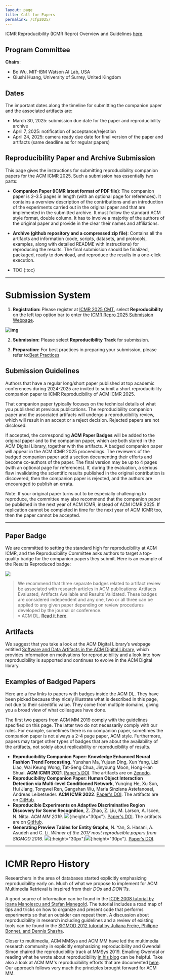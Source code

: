 ```yaml
---
layout: page
title: Call for Papers
permalink: /cfp2025/
---
```


ICMR Reproducibility (ICMR Repro) Overview and Guidelines [here]({{site.baseurl}}/).

<!--
{::options parse_block_html="true" /}
<div class="box">
**Important notice:** The camera-ready due will be the same as the ICMR regular paper.
</div>
-->

## Program Committee

**Chairs**:

- Bo Wu, MIT-IBM Watson AI Lab, USA
- Qiushi Huang, University of Surrey, United Kingdom
  
<!--
**Committee members**:

- TBA
-->

## Dates 
The important dates along the timeline for submitting the companion paper and the associated artifacts are:

- March 30, 2025: submission due date for the paper and reproducibility archive
- April 7, 2025: notification of acceptance/rejection
- April 24, 2025: camera ready due date for final version of the paper and artifacts (same deadline as for regular papers)


## Reproducibility Paper and Archive Submission

This page gives the instructions for submitting reproducibility companion papers for the ACM ICMR 2025. Such a submission has essentially two parts:

* **Companion Paper (ICMR latest format of PDF file)**: The companion paper is 2–3.5 pages in length (with an optional page for references). It contains a overview description of the contributions and an introduction of the experiments carried out in the original paper and that are implemented in the submitted archive. It must follow the standard ACM style format, double column. It has to involve a majority of the authors of the original paper and provide in the clear their names and affiliations. 

* **Archive (github repository and a compressed zip file)**: Contains all the artifacts and information (code, scripts, datasets, and protocols, examples, along with detailed README with instructions) for reproducing the results. The final submission should be finalized, packaged, ready to download, and reproduce the results in a one-click execution.

* TOC
{:toc}
---

# Submission System

1. **Registration:** Please register at [ICMR 2025 CMT](https://cmt3.research.microsoft.com/ICMR2025), select **Reproducibility** on the left top option bar to enter the [ICMR Repro 2025 Submission Webpage](https://cmt3.research.microsoft.com/ICMR2025/Track/2/Submission/Create).

**![img]({{site.baseurl}}/images/icmr25_submission.png)**

2. **Submission:** Please select **Reproducibility Track** for submission.

3. **Preparation:**
For best practices in preparing your submission, please refer to:[Best Practices](https://icmr-reproducibility.github.io/website/best_practices)


## Submission Guidelines

[//]: # (Authors that have a regular long/short paper published at ACM ICMR 2023/2024 are invited to submit a short reproducibility companion paper to the ICMR Reproducibility track at ACM ICMR 2025. That companion paper typically focuses on the technical details of what you published at ACM ICMR 2023/2024.)
Authors that have a regular long/short paper published at top academic conferences during 2024-2025 are invited to submit a short reproducibility companion paper to ICMR Reproducibility of ACM ICMR 2025. 

That companion paper typically focuses on the technical details of what you published at previous publications. The reproducibility companion paper and the associated artifacts will undergo a reproducibility review, which will result in an accept or a reject decision. Rejected papers are not disclosed.

If accepted, the corresponding **ACM Paper Badges** will be added to the original paper and to the companion paper, which are both stored in the ACM Digital Library, together with the artifacts. A badged companion paper will appear in the ACM ICMR 2025 proceedings. The reviewers of the badged companion paper add a section documenting their efforts and become co-authors of the paper. The final version may be up to 4 pages (with an optional page for references). If, during the evaluation, a serious flaw invalidating the scientific results published in the original contribution is discovered, then the companion paper is rejected, and the authors are encouraged to publish an errata.

Note: If your original paper turns out to be especially challenging to reproduce, the committee may also recommend that the companion paper be published in the next year of ACM ICMR, instead of ACM ICMR 2025. If replication cannot be completed in time for the next year of ACM ICMR too, then the paper cannot be accepted.

---

## Paper Badge

We are committed to setting the standard high for reproducibility at ACM ICMR, and the Reproducibility Committee asks authors to target a top-quality badge for the companion papers they submit. Here is an example of the Results Reproduced badge:

![](https://www.acm.org/binaries/content/gallery/acm/publications/replication-badges/results_reproduced_dl.jpg)

> We recommend that three separate badges related to artifact review be associated with research articles in ACM publications: Artifacts Evaluated, Artifacts Available and Results Validated. These badges are considered independent and any one, two or all three can be applied to any given paper depending on review procedures developed by the journal or conference.  <br /> &raquo;  ACM DL. [Read it here](https://www.acm.org/publications/policies/artifact-review-and-badging-current).



## Artifacts

We suggest that you take a look at the ACM Digital Library’s webpage entitled [Software and Data Artifacts in the ACM Digital Library](https://www.acm.org/publications/artifacts), which provides information on motivations for reproducibility and a look into how reproducibility is supported and continues to evolve in the ACM Digital library. 


## Examples of Badged Papers

Here are a few links to papers with badges inside the ACM DL. They have been picked because they nicely illustrate what is described in this page, not due to their scientific value. They come from multiple domains, giving you a broad view of what colleagues have done. 

The first two papers from ACM MM 2019 comply with the guidelines specified on this page. The latter two do not necessarily comply with our rules. For example, sometimes there is no companion paper, sometimes the companion paper is not always a 2-4 page paper, ACM style. Furthermore, papers may target other types of badges that are about the availability of the artifacts, not solely about replicability or reproducibility of results.

* **Reproducibility Companion Paper: Knowledge Enhanced Neural Fashion Trend Forecasting.** Yunshan Ma, Yujuan Ding, Xun Yang, Lizi Liao, Wai Keung Wong, Tat-Seng Chua, Jinyoung Moon, Hong-Han Shuai. __ACM ICMR 2021__. [Paper's DOI](https://dl.acm.org/doi/10.1145/3460426.3463598). The artifacts are on [Zenodo](https://zenodo.org/record/4774766#.YKdfH6LnhhE).
* **Reproducibility Companion Paper: Human Object Interaction Detection via Multi-level Conditioned Network**, Yunqing He, Xu Sun, Hui Jiang, Tongwei Ren, Gangshan Wu, Maria Sinziana Astefanoaei, Andreas Leibetseder. __ACM ICMR 2022__. [Paper's DOI](https://dl.acm.org/doi/10.1145/3512527.3531438). The artifacts are on [GitHub](https://github.com/ZhengyuZhao/Adi-Red-Scene).
* **Reproducible Experiments on Adaptive Discriminative Region Discovery for Scene Recognition**, Z. Zhao, Z. Liu, M. Larson, A. Iscen, N. Nitta. _ACM MM 2019_. ![](https://project.inria.fr/acmmmreproducibility/files/2018/09/results_replicated-150x150.jpg){:height="30px"}. [Paper's DOI](https://dl.acm.org/citation.cfm?id=3351169). The artifacts are on [GitHub](https://github.com/ZhengyuZhao/Adi-Red-Scene).
* **Generating Preview Tables for Entity Graphs**, N. Yan, S. Hasani, A. Asudeh and C. Li. _Winner of the 2017 most reproducible papers from SIGMOD 2016_. ![](https://project.inria.fr/acmmmreproducibility/files/2018/09/artifacts_available-150x150.jpg){:height="30px"}![](https://project.inria.fr/acmmmreproducibility/files/2018/09/results_replicated-150x150.jpg){:height="30px"}. [Paper&#8217;s DOI](https://doi.org/10.1145/2882903.2915221).

---

# ICMR Repro History

Researchers in the area of databases started explicitly emphasizing reproducibility early on. 
Much of what we propose to implement for ACM Multimedia Retrieval is inspired from their _DOs_ and _DON'Ts_. 

A good source of information can be found in the [ICDE 2008 tutorial by Ioana Manolescu and Stefan Manegold](http://pages.saclay.inria.fr/ioana.manolescu/SLIDES/ManolescuManegoldICDE2008.pdf). The tutorial includes a road map of tips and tricks on how to organize and present code that performs experiments so that an outsider can repeat them. A discussion about reproducibility in research including guidelines and a review of existing tools can be found in the [SIGMOD 2012 tutorial by Juliana Freire, Philippe Bonnet, and Dennis Shasha](http://dl.acm.org/citation.cfm?id=2213908). 

Closer to multimedia, ACM MMSys and ACM MM have led the multimedia research community in explicitly emphasizing reproducibility and Gwendal Simon chaired the reproducibility track at MMSys 2019. Emailing Gwendal or reading what he wrote about reproducibility [in his blog](http://peerdal.blogspot.com/2017/05/reproducibility-in-acm-mmsys-conference.html) can be helpful. Take also a look at ACM MM's reproducibility efforts that are documented [here](https://project.inria.fr/acmmmreproducibility). Our approach follows very much the principles brought forward for ACM MM.


